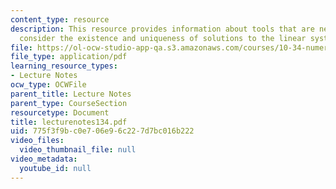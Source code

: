 ```yaml
---
content_type: resource
description: This resource provides information about tools that are necessary to
  consider the existence and uniqueness of solutions to the linear system of equations.
file: https://ol-ocw-studio-app-qa.s3.amazonaws.com/courses/10-34-numerical-methods-applied-to-chemical-engineering-fall-2005/775f3f9bc0e706e96c227d7bc016b222_lecturenotes134.pdf
file_type: application/pdf
learning_resource_types:
- Lecture Notes
ocw_type: OCWFile
parent_title: Lecture Notes
parent_type: CourseSection
resourcetype: Document
title: lecturenotes134.pdf
uid: 775f3f9b-c0e7-06e9-6c22-7d7bc016b222
video_files:
  video_thumbnail_file: null
video_metadata:
  youtube_id: null
---
```


